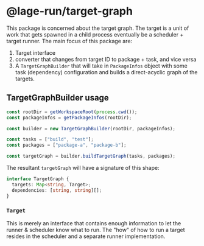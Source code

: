 # @lage-run/target-graph

This package is concerned about the target graph. The target is a unit of work that gets spawned in a child process eventually be a scheduler + target runner. The main focus of this package are:

1. Target interface
2. converter that changes from target ID to package + task, and vice versa
3. A `TargetGraphBuilder` that will take in `PackageInfos` object with some task (dependency) configuration and builds a direct-acyclic graph of the targets.

## TargetGraphBuilder usage

```typescript
const rootDir = getWorkspaceRoot(process.cwd());
const packageInfos = getPackageInfos(rootDir);

const builder = new TargetGraphBuilder(rootDir, packageInfos);

const tasks = ["build", "test"];
const packages = ["package-a", "package-b"];

const targetGraph = builder.buildTargetGraph(tasks, packages);
```

The resultant `targetGraph` will have a signature of this shape:

```typescript
interface TargetGraph {
  targets: Map<string, Target>;
  dependencies: [string, string][];
}
```

### `Target`

This is merely an interface that contains enough information to let the runner & scheduler know what to run. The "how" of how to run a target resides in the scheduler and a separate runner implementation.